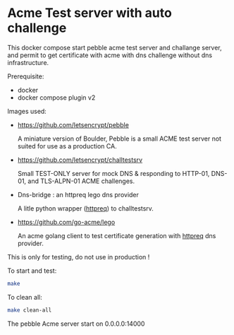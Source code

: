 # Acme Test server with auto challenge

This docker compose start pebble acme test server and challange server, and permit to get certificate with acme with dns challenge without dns infrastructure.

Prerequisite: 
- docker
- docker compose plugin v2

Images used:
- https://github.com/letsencrypt/pebble

  A miniature version of Boulder, Pebble is a small ACME test server not suited for use as a production CA.
- https://github.com/letsencrypt/challtestsrv

  Small TEST-ONLY server for mock DNS & responding to HTTP-01, DNS-01, and TLS-ALPN-01 ACME challenges.
- Dns-bridge : an httpreq lego dns provider
  
  A litle python wrapper ([httpreq](https://go-acme.github.io/lego/dns/httpreq/index.html)) to challtestsrv.
- https://github.com/go-acme/lego

  An acme golang client to test certificate generation with [httpreq](https://go-acme.github.io/lego/dns/httpreq/index.html) dns provider.

This is only for testing, do not use in production !

To start and test:
```sh
make
```

To clean all:
```sh
make clean-all
```

The pebble Acme server start on 0.0.0.0:14000
